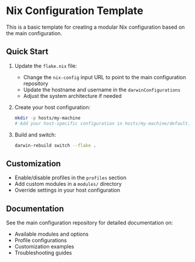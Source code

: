 # Nix Configuration Template

This is a basic template for creating a modular Nix configuration based on the main configuration.

## Quick Start

1. Update the `flake.nix` file:
   - Change the `nix-config` input URL to point to the main configuration repository
   - Update the hostname and username in the `darwinConfigurations`
   - Adjust the system architecture if needed

2. Create your host configuration:
   ```bash
   mkdir -p hosts/my-machine
   # Add your host-specific configuration in hosts/my-machine/default.nix
   ```

3. Build and switch:
   ```bash
   darwin-rebuild switch --flake .
   ```

## Customization

- Enable/disable profiles in the `profiles` section
- Add custom modules in a `modules/` directory
- Override settings in your host configuration

## Documentation

See the main configuration repository for detailed documentation on:
- Available modules and options
- Profile configurations
- Customization examples
- Troubleshooting guides